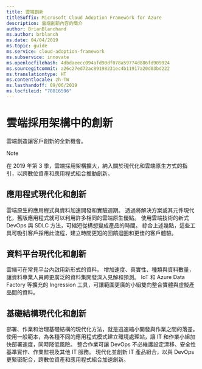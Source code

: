 ```yaml
---
title: 雲端創新
titleSuffix: Microsoft Cloud Adoption Framework for Azure
description: 雲端創新內容的簡介
author: BrianBlanchard
ms.author: brblanch
ms.date: 04/04/2019
ms.topic: guide
ms.service: cloud-adoption-framework
ms.subservice: innovate
ms.openlocfilehash: 4dbdaeecc094afd90df078a59774d886fd909924
ms.sourcegitcommit: a26c27ed72ac89198231ec4b11917a20d03bd222
ms.translationtype: HT
ms.contentlocale: zh-TW
ms.lasthandoff: 09/06/2019
ms.locfileid: "70816596"
---
```

# <a name="innovation-in-the-cloud-adoption-framework"></a>雲端採用架構中的創新

雲端創造讓客戶創新的全新機會。

> [!NOTE]
> 在 2019 年第 3 季，雲端採用架構擴大，納入關於現代化和雲端原生方式的指引，以跨數位資產和應用程式組合推動創新。

## <a name="application-modernization-and-innovation"></a>應用程式現代化和創新

雲端原生的應用程式與資料加速開發和實驗週期。 透過將解決方案或其元件現代化，舊版應用程式就可以利用許多相同的雲端原生優點。 使用雲端技術的新式 DevOps 與 SDLC 方法，可縮短從構想變成產品的時間。 綜合上述幾點，這些工具可吸引客戶採用此流程，建立時間更短的回饋迴圈和更佳的客戶體驗。

## <a name="data-platform-modernization-and-innovation"></a>資料平台現代化和創新

雲端可在常見平台內啟用新形式的資料。 增加速度、真實性、種類與資料數量，讓資料專業人員跨更廣泛的資料集開發深入見解和預測。 IoT 和 Azure Data Factory 等擴充的 Ingression 工具，可讓範圍更廣的小組雙向整合實體與虛擬產品間的資料。

## <a name="infrastructure-modernization-and-innovation"></a>基礎結構現代化和創新

部署、作業和治理基礎結構的現代化方法，就是迅速縮小開發與作業之間的落差。 使用一般範本，為各種不同的應用程式模式建立環境處理站，讓 IT 和作業小組加快部署速度，同時降低風險。 整合作業可讓 DevOps 不必維護設定漂移、安全性基準實作、作業監視及其他 IT 服務。 現代化並創新 IT 產品組合，以與 DevOps 更緊密配合，跨數位資產和應用程式組合加速創新。
